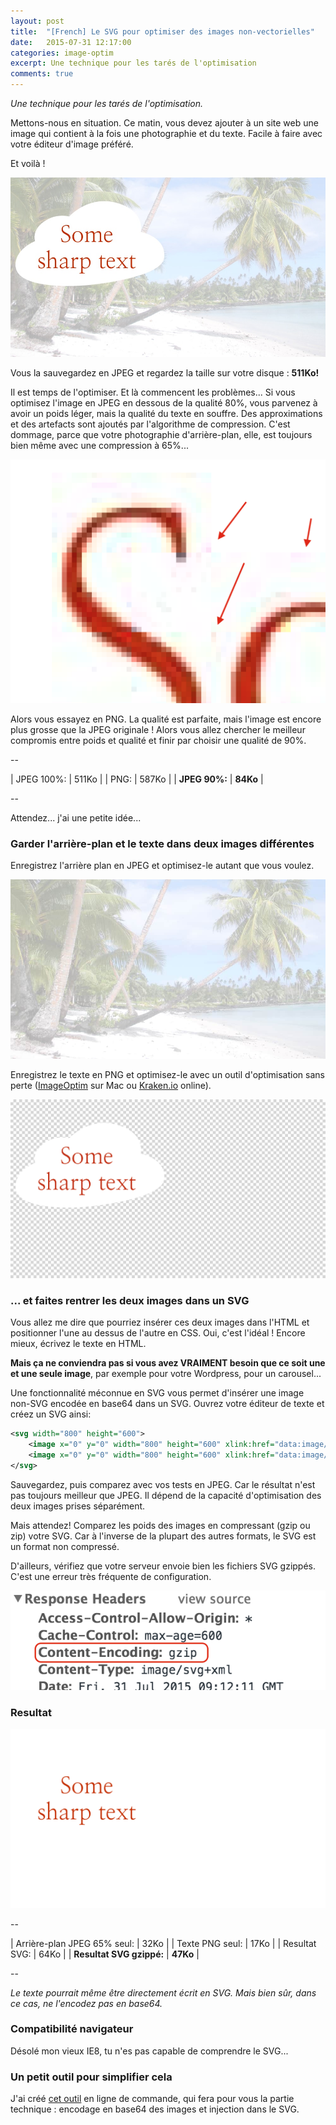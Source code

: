 ```yaml
---
layout: post
title:  "[French] Le SVG pour optimiser des images non-vectorielles"
date:   2015-07-31 12:17:00
categories: image-optim
excerpt: Une technique pour les tarés de l'optimisation
comments: true
---
```


*Une technique pour les tarés de l'optimisation.*


Mettons-nous en situation. Ce matin, vous devez ajouter à un site web une image qui contient à la fois une photographie et du texte. Facile à faire avec votre éditeur d'image préféré.

Et voilà !

![Just created image](/assets/optimized-90.jpg)

Vous la sauvegardez en JPEG et regardez la taille sur votre disque : **511Ko!**

Il est temps de l'optimiser. Et là commencent les problèmes... Si vous optimisez l'image en JPEG en dessous de la qualité 80%, vous parvenez à avoir un poids léger, mais la qualité du texte en souffre. Des approximations et des artefacts sont ajoutés par l'algorithme de compression. C'est dommage, parce que votre photographie d'arrière-plan, elle, est toujours bien même avec une compression à 65%...

![JPEG encoding artefacts](/assets/not-so-sharp.png)

Alors vous essayez en PNG. La qualité est parfaite, mais l'image est encore plus grosse que la JPEG originale ! Alors vous allez chercher le meilleur compromis entre poids et qualité et finir par choisir une qualité de 90%.

--

| JPEG 100%:                        | 511Ko    |
| PNG:                              | 587Ko    |
| **JPEG 90%:**                     | **84Ko** |

--

Attendez... j'ai une petite idée...


### Garder l'arrière-plan et le texte dans deux images différentes

Enregistrez l'arrière plan en JPEG et optimisez-le autant que vous voulez.

![optimized background](/assets/background-65.jpg)

Enregistrez le texte en PNG et optimisez-le avec un outil d'optimisation sans perte ([ImageOptim][ImageOptim] sur Mac ou [Kraken.io][Kraken.io] online).

![optimized text](/assets/text-alone.png)


### ... et faites rentrer les deux images dans un SVG

Vous allez me dire que pourriez insérer ces deux images dans l'HTML et positionner l'une au dessus de l'autre en CSS. Oui, c'est l'idéal ! Encore mieux, écrivez le texte en HTML.

**Mais ça ne conviendra pas si vous avez VRAIMENT besoin que ce soit une et une seule image**, par exemple pour votre Wordpress, pour un carousel...

Une fonctionnalité méconnue en SVG vous permet d'insérer une image non-SVG encodée en base64 dans un SVG. Ouvrez votre éditeur de texte et créez un SVG ainsi:

```xml
<svg width="800" height="600">
    <image x="0" y="0" width="800" height="600" xlink:href="data:image/jpg;base64,{{base64-encoded-background}}" />
    <image x="0" y="0" width="800" height="600" xlink:href="data:image/png;base64,{{base64-encoded-top}}" />
</svg>
```

Sauvegardez, puis comparez avec vos tests en JPEG. Car le résultat n'est pas toujours meilleur que JPEG. Il dépend de la capacité d'optimisation des deux images prises séparément.

Mais attendez! Comparez les poids des images en compressant (gzip ou zip) votre SVG. Car à l'inverse de la plupart des autres formats, le SVG est un format non compressé.

D'ailleurs, vérifiez que votre serveur envoie bien les fichiers SVG gzippés. C'est une erreur très fréquente de configuration.

![check gzip compression](/assets/gzip.png)


### Resultat

![result svg file](/assets/result.svg)

--

| Arrière-plan JPEG 65% seul:       | 32Ko     |
| Texte PNG seul:                   | 17Ko     |
| Resultat SVG:                     | 64Ko     |
| **Resultat SVG gzippé:**          | **47Ko** |

--

*Le texte pourrait même être directement écrit en SVG. Mais bien sûr, dans ce cas, ne l'encodez pas en base64.*


### Compatibilité navigateur

Désolé mon vieux IE8, tu n'es pas capable de comprendre le SVG...


### Un petit outil pour simplifier cela

J'ai créé [cet outil][svg-image-merge] en ligne de commande, qui fera pour vous la partie technique : encodage en base64 des images et injection dans le SVG.



[svg-image-merge]:      https://github.com/gmetais/svg-image-merge
[ImageOptim]:           https://imageoptim.com/fr.html
[Kraken.io]:            https://kraken.io/
